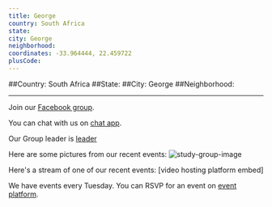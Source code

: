 ```yaml
---
title: George
country: South Africa
state: 
city: George
neighborhood: 
coordinates: -33.964444, 22.459722
plusCode:
---
```


##Country: South Africa
##State: 
##City: George
##Neighborhood: 
*****
Join our [Facebook group](https://www.facebook.com/groups/free.code.camp.george).

You can chat with us on [chat app]().

Our Group leader is [leader]()

Here are some pictures from our recent events:
![study-group-image]()

Here's a stream of one of our recent events:
[video hosting platform embed]

We have events every Tuesday. You can RSVP for an event on [event platform]().
